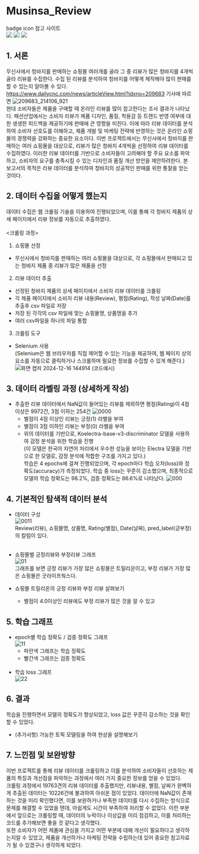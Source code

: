 # Musinsa_Review
badge icon 참고 사이트<br>
<img src="https://img.shields.io/badge/python-%233776AB.svg?&style=for-the-badge&logo=python&logoColor=white" />
<img src="https://img.shields.io/badge/pytorch-%23EE4C2C.svg?&style=for-the-badge&logo=pytorch&logoColor=white" />
<img src="https://img.shields.io/badge/pycharm-%23000000.svg?&style=for-the-badge&logo=pycharm&logoColor=white" />


## 1. 서론
무신사에서 청바지를 판매하는 쇼핑몰 여러개를 골라 그 중 리뷰가 많은 청바지를 4개씩 골라 리뷰를 수집한다.
수집 된 리뷰를 분석하여 청바지를 어떻게 제작해야 많이 판매를 할 수 있는지 알아볼 수 있다. <br>
https://www.dailycnc.com/news/articleView.html?idxno=209683 기사에 따르면 
![209683_214106_921](https://github.com/user-attachments/assets/a5d322e8-16b4-463c-a54b-12fad00f8794) <br>
현대 소비자들은 제품을 구매할 때 온라인 리뷰를 많이 참고한다는 조사 결과가 나타났다.
패션산업에서는 소비자 리뷰가 제품 디자인, 품질, 착용감 등 트렌드 반영 여부에 대한 생생한 피드백을 제공하기에 판매에 큰 영향을 미친다.
이에 따라 리뷰 데이터를 분석하여 소비자 선호도를 이해하고, 제품 개발 및 마케팅 전략에 반영하는 것은 온라인 쇼핑몰의 경쟁력을 강화하는 중요한 요소이다.
이번 프로젝트에서는 무신사에서 청바지를 판매하는 여러 쇼핑몰을 대상으로, 리뷰가 많은 청바지 4개씩을 선정하여 리뷰 데이터를 수집하였다. 이러한 리뷰 데이터를 기반으로 소비자들이 고려해야 할 주요 요소를 파악하고, 소비자의 요구를 충족시킬 수 있는 디자인과 품질 개선 방안을 제안하려한다.
본 보고서의 목적은 리뷰 데이터를 분석하여 청바지의 성공적인 판매를 위한 통찰을 얻는 것이다.

## 2. 데이터 수집을 어떻게 했는지
데이터 수집은 웹 크롤링 기술을 이용하여 진행되었으며, 이를 통해 각 청바지 제품의 상세 페이지에서 리뷰 정보를 자동으로 추출하였다. <br>
<br>
<크롤링 과정> <br>
1. 쇼핑몰 선정<br>
- 무신사에서 청바지를 판매하는 여러 쇼핑몰을 대상으로, 각 쇼핑몰에서 판매되고 있는 청바지 제품 중 리뷰가 많은 제품을 선정
2. 리뷰 데이터 추출<br>
- 선정된 청바지 제품의 상세 페이지에서 소비자 리뷰 데이터를 크롤링
- 각 제품 페이지에서 소비자 리뷰 내용(Review), 평점(Rating), 작성 날짜(Date)를 추출후 csv 파일로 저장
- 저장 된 각각의 csv 파일에 맞는 쇼핑몰명, 상품명을 추가
- 여러 csv파일을 하나의 파일 통합
   
3. 크롤링 도구 <br>
- Selenium 사용<br>
     (Selenium은 웹 브라우저를 직접 제어할 수 있는 기능을 제공하여, 웹 페이지 상의 요소를 자동으로 클릭하거나 스크롤하며 필요한 정보를 수집할 수 있게 해준다.)<br>
     ![화면 캡처 2024-12-16 144914](https://github.com/user-attachments/assets/e5947e8c-719a-4a2b-aae9-20296487ccb1) (코드예시)


## 3. 데이터 라벨링 과정 (상세하게 작성)
- 추출한 리뷰 데이터에서 NaN값이 들어있는 리뷰를 제외하면 평점(Rating)이 4점 이상은 9972건, 3점 이하는 254건
  ![0000](https://github.com/user-attachments/assets/36a87b6b-fb59-4e38-aabe-bc2ad4cb4c4c)
   - 별점이 4점 이상인 리뷰는 긍정(1) 라벨을 부여
   - 별점이 3점 이하인 리뷰는 부정(0) 라벨을 부여
   - 위의 데이터를 기반으로, Koelectra-base-v3-discriminator 모델을 사용하여 감정 분석을 위한 학습을 진행 <br>
   (이 모델은 한국어 자연어 처리에서 우수한 성능을 보이는 Electra 모델을 기반으로 한 모델로, 감정 분석에 적합한 구조를 가지고 있다.) <br>
학습은 4 epochs에 걸쳐 진행되었으며, 각 epoch마다 학습 오차(loss)와 정확도(accuracy)가 측정되었다. 학습 중 loss는 꾸준히 감소했으며, 최종적으로 모델의 학습 정확도는 98.2%, 검증 정확도는 86.6%로 나타났다.
![000](https://github.com/user-attachments/assets/b71597f3-d72e-485c-a240-728bdf837779)


## 4. 기본적인 탐색적 데이터 분석
- 데이터 구성 <br>
![0011](https://github.com/user-attachments/assets/41b84e3d-7b21-4f49-aa68-bb7f1b3bb7df) <br>
Review(리뷰), 쇼핑몰명, 상품명, Rating(별점), Date(날짜), pred_label(긍부정)의 칼럼이 있다. <br><br>
- 쇼핑몰별 긍정리뷰와 부정리뷰 그래프<br>
![01](https://github.com/user-attachments/assets/f8e6e9a2-0e8d-4c46-b2a1-1a1933b96de4) <br>
그래프를 보면 긍정 리뷰가 가장 많은 쇼핑몰은 트릴리온이고, 부정 리뷰가 가장 많은 쇼핑몰은 굿라이프웍스다. <br>
- 쇼핑몰 트릴리온의 긍정 리뷰와 부정 리뷰 살펴보기

  - 별점이 4.0이상인 리뷰에도 부정 리뷰가 많은 것을 알 수 있고 


## 5. 학습 그래프
- epoch별 학습 정확도 / 검증 정확도 그래프<br>
![11](https://github.com/user-attachments/assets/378dce85-71cb-4a72-80cf-586fa3c02ee3)
   - 파란색 그래프는 학습 정확도
   - 빨간색 그래프는 검증 정확도<br><br>
- 학습 loss 그래프<br>
![22](https://github.com/user-attachments/assets/ce4ff23a-139a-4cb7-877b-0fbd70eb8a6b)

## 6. 결과
학습을 진행하면서 모델의 정확도가 향상되었고, loss 값은 꾸준히 감소하는 것을 확인할 수 있었다.

* (추가사항) 가능한 토픽 모델링을 하여 현상을 설명해보기

## 7. 느낀점 및 보완방향
이번 프로젝트를 통해 리뷰 데이터를 크롤링하고 이를 분석하여 소비자들이 선호하는 제품의 특징과 개선점을 파악하는 과정에서 여러 가지 중요한 정보를 얻을 수 있었다. <br>
크롤링 과정에서 19763견의 리뷰 데이터를 추출했지만, 리뷰내용, 별점, 날짜가 완벽하게 추출된 데이터는 10226건에 불과하여 아쉬운 점이 있었다. 데이터에 NaN값이 존재하는 것을 미리 확인했다면, 이를 보완하거나 부족한 데이터를 다시 수집하는 방식으로 문제를 해결할 수 있었을 텐데, 아쉽게도 시간이 부족하여 처리할 수 없었다. 이런 부분에서 앞으로는 크롤링할 때, 데이터의 누락이나 이상값을 미리 점검하고, 이를 처리하는 코드를 추가해보면 좋을 것 같다고 생각했다. <br>
또한 소비자가 어떤 제품에 관심을 가지고 어떤 부분에 대해 개선이 필요하다고 생각하는지알 수 있었고, 제품을 개선하거나 마케팅 전략을 수립하는데 있어 중요한 참고자료가 될 수 있겠구나 생각하게 되었다.

